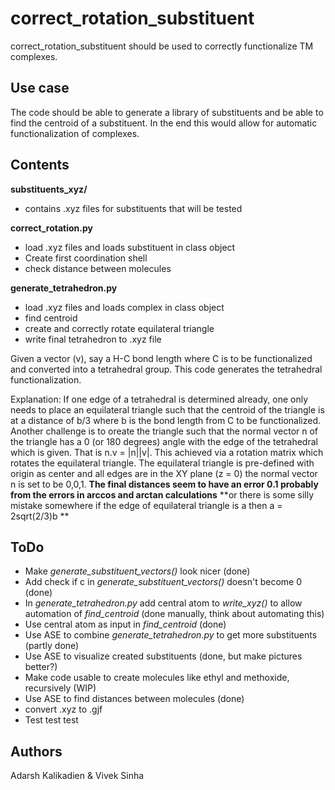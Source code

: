 # correct_rotation_substituent

correct_rotation_substituent should be used to correctly functionalize TM complexes.

## Use case
The code should be able to generate a library of substituents and be 
able to find the centroid of a substituent. In the end this would allow 
for automatic functionalization of complexes.

## Contents
  **substituents_xyz/**  
  - contains .xyz files for substituents that will be tested  

  **correct_rotation.py**  
  - load .xyz files and loads substituent in class object 
  - Create first coordination shell
  - check distance between molecules  
  
  **generate_tetrahedron.py** 
  - load .xyz files and loads complex in class object
  - find centroid
  - create and correctly rotate equilateral triangle
  - write final tetrahedron to .xyz file  
   
  Given a vector (v), say a H-C bond length where C is to be functionalized and converted into a tetrahedral group.
  This code generates the tetrahedral functionalization.

  Explanation: If one edge of a tetrahedral is determined already, one only needs to place an equilateral triangle such that
  the centroid of the triangle is at a distance of b/3 where b is the bond length from C to be functionalized.
  Another challenge is to oreate the triangle such that the normal vector n of the triangle has a 0 (or 180 degrees) angle
  with the edge of the tetrahedral which is given. That is n.v = |n||v|.
  This achieved via a rotation matrix which rotates the equilateral triangle.
  The equilateral triangle is pre-defined with origin as center and all edges are in the XY plane (z = 0) the normal vector
  n is set to be 0,0,1.
  **The final distances seem to have an error 0.1 probably from the errors in arccos and arctan calculations**
  **or there is some silly mistake somewhere if the edge of equilateral triangle is a then a = 2sqrt(2/3)b **

## ToDo  
  - Make *generate_substituent_vectors()* look nicer (done)
  - Add check if c in *generate_substituent_vectors()* doesn't become 0 (done)
  - In *generate_tetrahedron.py* add central atom to *write_xyz()* to allow automation of *find_centroid*
  (done manually, think about automating this)
  - Use central atom as input in *find_centroid* (done)
  - Use ASE to combine *generate_tetrahedron.py* to get more substituents (partly done)
  - Use ASE to visualize created substituents (done, but make pictures better?)
  - Make code usable to create molecules like ethyl and methoxide, recursively (WIP)
   - Use ASE to find distances between molecules (done)
  - convert .xyz to .gjf
  - Test test test

## Authors
Adarsh Kalikadien & Vivek Sinha